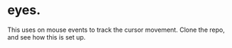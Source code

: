 # eyes.

This uses on mouse events to track the cursor movement. Clone the repo, and see how this is set up.
